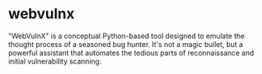 # webvulnx
"WebVulnX" is a conceptual Python-based tool designed to emulate the thought process of a seasoned bug hunter. It's not a magic bullet, but a powerful assistant that automates the tedious parts of reconnaissance and initial vulnerability scanning.
